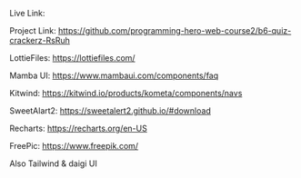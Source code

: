 Live Link: 

Project Link: https://github.com/programming-hero-web-course2/b6-quiz-crackerz-RsRuh

LottieFiles: https://lottiefiles.com/

Mamba UI: https://www.mambaui.com/components/faq

Kitwind: https://kitwind.io/products/kometa/components/navs

SweetAlart2: https://sweetalert2.github.io/#download

Recharts: https://recharts.org/en-US

FreePic: https://www.freepik.com/

Also Tailwind & daigi UI

